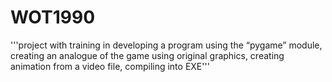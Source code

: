 # WOT1990
'''project with training in developing a program using the “pygame” module, creating an analogue of the game using original graphics, creating animation from a video file, compiling into EXE'''
